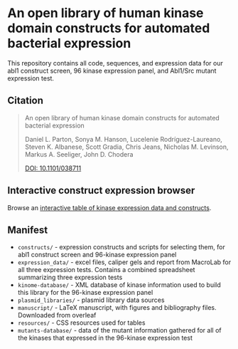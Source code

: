 # An open library of human kinase domain constructs for automated bacterial expression

This repository contains all code, sequences, and expression data for our abl1 construct screen, 96 kinase expression panel, and Abl1/Src mutant expression test.

## Citation

> An open library of human kinase domain constructs for automated bacterial expression
>
> Daniel L. Parton, Sonya M. Hanson, Lucelenie Rodríguez-Laureano, Steven K. Albanese, Scott Gradia, Chris Jeans, Nicholas M. Levinson, Markus A. Seeliger, John D. Chodera
>
> [DOI: 10.1101/038711](https://doi.org/10.1101/038711)

## Interactive construct expression browser

Browse an [interactive table of kinase expression data and constructs](http://choderalab.github.io/kinome-data/kinase_constructs-addgene_hip_sgc.html).

## Manifest

* `constructs/` - expression constructs and scripts for selecting them, for abl1 construct screen and 96-kinase expression panel
* `expression_data/` - excel files, caliper gels and report from MacroLab for all three expression tests. Contains a combined spreadsheet summarizing three expression tests
* `kinome-database/` - XML database of kinase information used to build this library for the 96-kinase expression panel
* `plasmid_libraries/` - plasmid library data sources
* `manuscript/` - LaTeX manuscript, with figures and bibliography files. Downloaded from overleaf
* `resources/` - CSS resources used for tables
* `mutants-database/` - data of the mutant information gathered for all of the kinases that expressed in the 96-kinase expression test
